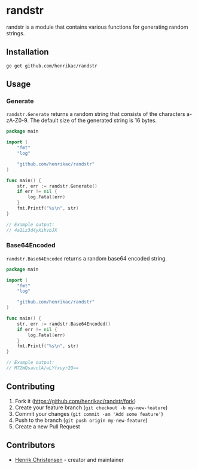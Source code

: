 # randstr

randstr is a module that contains various functions for generating random strings.

## Installation

`go get github.com/henrikac/randstr`

## Usage

### Generate
`randstr.Generate` returns a random string that consists of the characters a-zA-Z0-9.
The default size of the generated string is 16 bytes.

```go
package main

import (
	"fmt"
	"log"

	"github.com/henrikac/randstr"
)

func main() {
	str, err := randstr.Generate()
	if err != nil {
		log.Fatal(err)
	}
	fmt.Printf("%s\n", str)
}

// Example output:
// 4a1Lz3d4yXihvbJX
```

### Base64Encoded
`randstr.Base64Encoded` returns a random base64 encoded string.

```go
package main

import (
	"fmt"
	"log"

	"github.com/henrikac/randstr"
)

func main() {
	str, err := randstr.Base64Encoded()
	if err != nil {
		log.Fatal(err)
	}
	fmt.Printf("%s\n", str)
}

// Example output:
// M72WQsavclA/wLYfxuyr2Q==
```

## Contributing

1. Fork it (<https://github.com/henrikac/randstr/fork>)
2. Create your feature branch (`git checkout -b my-new-feature`)
3. Commit your changes (`git commit -am 'Add some feature'`)
4. Push to the branch (`git push origin my-new-feature`)
5. Create a new Pull Request

## Contributors

- [Henrik Christensen](https://github.com/henrikac) - creator and maintainer
